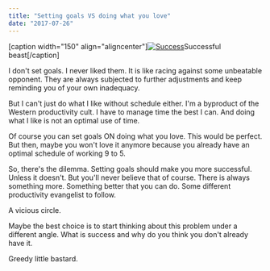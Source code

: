 ```yaml
---
title: "Setting goals VS doing what you love"
date: "2017-07-26"
---
```


\[caption width="150" align="aligncenter"\][![](images/201707261607091000.jpg "Success")](https://nicksiv.files.wordpress.com/2017/07/201707261607091000.jpg)Successful beast\[/caption\]

I don't set goals. I never liked them. It is like racing against some unbeatable opponent. They are always subjected to further adjustments and keep reminding you of your own inadequacy.

But I can't just do what I like without schedule either. I'm a byproduct of the Western productivity cult. I have to manage time the best I can. And doing what I like is not an optimal use of time.

Of course you can set goals ON doing what you love. This would be perfect. But then, maybe you won't love it anymore because you already have an optimal schedule of working 9 to 5.

So, there's the dilemma. Setting goals should make you more successful. Unless it doesn't. But you'll never believe that of course. There is always something more. Something better that you can do. Some different productivity evangelist to follow.

A vicious circle.

Maybe the best choice is to start thinking about this problem under a different angle. What is success and why do you think you don't already have it.

Greedy little bastard.
